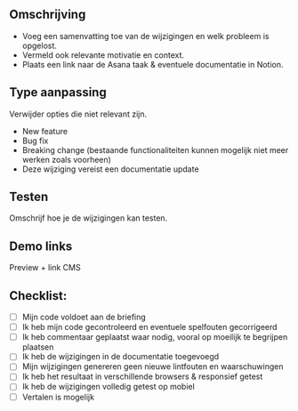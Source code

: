 ## Omschrijving

- Voeg een samenvatting toe van de wijzigingen en welk probleem is opgelost.
- Vermeld ook relevante motivatie en context.
- Plaats een link naar de Asana taak & eventuele documentatie in Notion.

## Type aanpassing

Verwijder opties die niet relevant zijn.

- New feature
- Bug fix
- Breaking change (bestaande functionaliteiten kunnen mogelijk niet meer werken zoals voorheen)
- Deze wijziging vereist een documentatie update

## Testen

Omschrijf hoe je de wijzigingen kan testen.

## Demo links

Preview + link CMS

## Checklist:

- [ ] Mijn code voldoet aan de briefing
- [ ] Ik heb mijn code gecontroleerd en eventuele spelfouten gecorrigeerd
- [ ] Ik heb commentaar geplaatst waar nodig, vooral op moeilijk te begrijpen plaatsen
- [ ] Ik heb de wijzigingen in de documentatie toegevoegd
- [ ] Mijn wijzigingen genereren geen nieuwe lintfouten en waarschuwingen
- [ ] Ik heb het resultaat in verschillende browsers & responsief getest
- [ ] Ik heb de wijzigingen volledig getest op mobiel
- [ ] Vertalen is mogelijk
